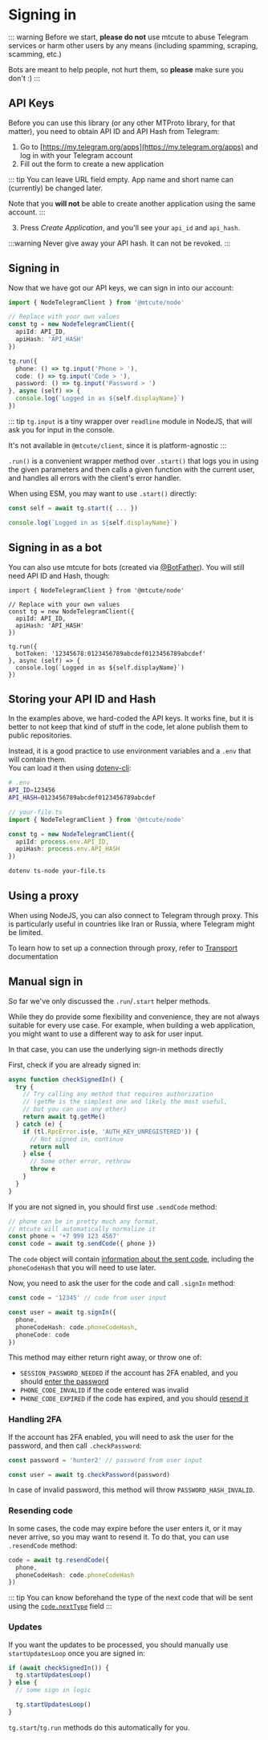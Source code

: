 # Signing in

::: warning
Before we start, **please do not** use mtcute to abuse Telegram services
or harm other users by any means (including spamming, scraping,
scamming, etc.)

Bots are meant to help people, not hurt them, so
**please** make sure you don't :)
:::


## API Keys

Before you can use this library (or any other MTProto library, for that matter),
you need to obtain API ID and API Hash from Telegram:

1. Go to [https://my.telegram.org/apps](https://my.telegram.org/apps)
   and log in with your Telegram account
2. Fill out the form to create a new application

::: tip
You can leave URL field empty.
App name and short name can (currently) be changed later.

Note that you **will not** be able to create
another application using the same account.
:::

3. Press *Create Application*, and you'll see your `api_id` and `api_hash`.

:::warning
Never give away your API hash. It can not be revoked.
:::

## Signing in

Now that we have got our API keys, we can sign in into our account:

```ts
import { NodeTelegramClient } from '@mtcute/node'

// Replace with your own values
const tg = new NodeTelegramClient({
  apiId: API_ID,
  apiHash: 'API_HASH'
})

tg.run({
  phone: () => tg.input('Phone > '),
  code: () => tg.input('Code > '),
  password: () => tg.input('Password > ')
}, async (self) => {
  console.log(`Logged in as ${self.displayName}`)
})
```

::: tip
`tg.input` is a tiny wrapper over `readline` module in NodeJS,
that will ask you for input in the console.

It's not available in `@mtcute/client`, since it is platform-agnostic
:::

`.run()` is a convenient wrapper method over `.start()` that logs you in using
the given parameters and then calls a given function with the current user, and 
handles all errors with the client's error handler.

When using ESM, you may want to use `.start()` directly:

```ts
const self = await tg.start({ ... })

console.log(`Logged in as ${self.displayName}`)
```

## Signing in as a bot

You can also use mtcute for bots (created via [@BotFather](https://t.me/BotFather)).
You will still need API ID and Hash, though:

```ts{10}
import { NodeTelegramClient } from '@mtcute/node'

// Replace with your own values
const tg = new NodeTelegramClient({
  apiId: API_ID,
  apiHash: 'API_HASH'
})

tg.run({
  botToken: '12345678:0123456789abcdef0123456789abcdef'
}, async (self) => {
  console.log(`Logged in as ${self.displayName}`)
})
```

## Storing your API ID and Hash

In the examples above, we hard-coded the API keys. It works
fine, but it is better to not keep that kind of stuff in the code,
let alone publish them to public repositories.

Instead, it is a good practice to use environment variables
and a `.env` that will contain them.  
You can load it then using [dotenv-cli](https://npmjs.org/package/dotenv-cli):

```bash
# .env
API_ID=123456
API_HASH=0123456789abcdef0123456789abcdef
```

```ts
// your-file.ts
import { NodeTelegramClient } from '@mtcute/node'

const tg = new NodeTelegramClient({
  apiId: process.env.API_ID,
  apiHash: process.env.API_HASH
})
```

```bash
dotenv ts-node your-file.ts
```

## Using a proxy

When using NodeJS, you can also connect to Telegram through proxy.
This is particularly useful in countries like Iran or Russia, where
Telegram might be limited.

To learn how to set up a connection through proxy,
refer to [Transport](../topics/transport.html#http-s-proxy-transport) documentation

## Manual sign in

So far we've only discussed the `.run`/`.start` helper methods. 

While they do provide some flexibility and convenience, they are not always
suitable for every use case. For example, when building a web application,
you might want to use a different way to ask for user input.

In that case, you can use the underlying sign-in methods directly

<!-- TODO link to full example -->

First, check if you are already signed in:

```ts
async function checkSignedIn() {
  try {
    // Try calling any method that requires authorization
    // (getMe is the simplest one and likely the most useful,
    // but you can use any other)
    return await tg.getMe()
  } catch (e) {
    if (tl.RpcError.is(e, 'AUTH_KEY_UNREGISTERED')) {
      // Not signed in, continue
      return null
    } else {
      // Some other error, rethrow
      throw e
    }
  }
}
```

If you are not signed in, you should first use `.sendCode` method:

```ts
// phone can be in pretty much any format, 
// mtcute will automatically normalize it
const phone = '+7 999 123 4567'
const code = await tg.sendCode({ phone })
```

The `code` object will contain [information about the sent code](https://ref.mtcute.dev/classes/_mtcute_client.index.SentCode.html), 
including the `phoneCodeHash` that you will need to use later.

Now, you need to ask the user for the code and call `.signIn` method:

```ts
const code = '12345' // code from user input

const user = await tg.signIn({
  phone,
  phoneCodeHash: code.phoneCodeHash,
  phoneCode: code
})
```

This method may either return right away, or throw one of:
  - `SESSION_PASSWORD_NEEDED` if the account has 2FA enabled, and you should [enter the password](#handling-2fa)
  - `PHONE_CODE_INVALID` if the code entered was invalid
  - `PHONE_CODE_EXPIRED` if the code has expired, and you should [resend it](#resending-code)

### Handling 2FA

If the account has 2FA enabled, you will need to ask the user for the password, and then call `.checkPassword`:

```ts
const password = 'hunter2' // password from user input

const user = await tg.checkPassword(password)
```

In case of invalid password, this method will throw `PASSWORD_HASH_INVALID`.

### Resending code

In some cases, the code may expire before the user enters it, or it may never arrive,
so you may want to resend it. To do that, you can use `.resendCode` method:

```ts
code = await tg.resendCode({
  phone,
  phoneCodeHash: code.phoneCodeHash
})
```

::: tip
You can know beforehand the type of the next code that will be sent
using the [`code.nextType`](https://ref.mtcute.dev/classes/_mtcute_client.index.SentCode.html#nextType) field
:::

### Updates

If you want the updates to be processed, you should manually use `startUpdatesLoop` once you are signed in:

```ts
if (await checkSignedIn()) {
  tg.startUpdatesLoop()
} else {
  // some sign in logic

  tg.startUpdatesLoop()
}
```

`tg.start`/`tg.run` methods do this automatically for you.